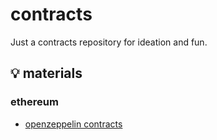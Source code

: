 # contracts
Just a contracts repository for ideation and fun.

## 💡 materials

### ethereum
- [openzeppelin contracts](https://github.com/OpenZeppelin/openzeppelin-contracts/tree/master/contracts)

